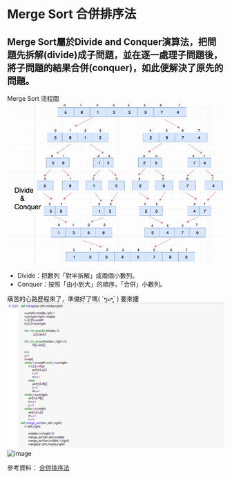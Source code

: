 # Merge Sort 合併排序法
## Merge Sort屬於Divide and Conquer演算法，把問題先拆解(divide)成子問題，並在逐一處理子問題後，將子問題的結果合併(conquer)，如此便解決了原先的問題。

Merge Sort 流程圖
![image](https://github.com/06170228/my-note/blob/master/Image/Merge%20sort.png)

* Divide：把數列「對半拆解」成兩個小數列。
* Conquer：按照「由小到大」的順序，「合併」小數列。

痛苦的心路歷程來了，準備好了嗎( ´•̥̥̥ω•̥̥̥` ) 要來摟
![image](https://github.com/06170228/my-note/blob/master/Image/merge%E6%AD%B7%E7%A8%8B%E3%84%A7.png)
![image]()



參考資料： [合併排序法](https://medium.com/appworks-school/初學者學演算法-排序法進階-合併排序法-6252651c6f7e)

